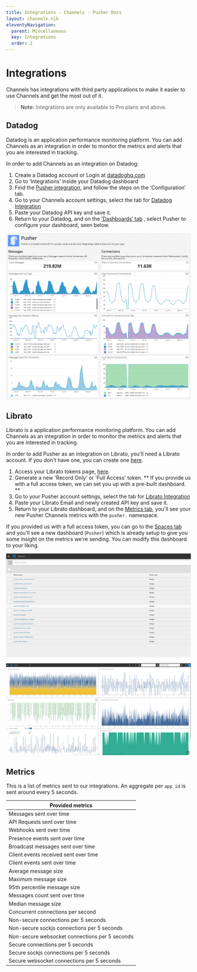 ```yaml
---
title: Integrations - Channels - Pusher Docs
layout: channels.njk
eleventyNavigation:
  parent: Miscellaneous
  key: Integrations
  order: 2
---
```


# Integrations

Channels has integrations with third party applications to make it easier to use Channels and get the most out of it.

> **Note:** Integrations are only available to Pro plans and above.

## Datadog

Datadog is an application performance monitoring platform. You can add Channels as an integration in order to monitor the metrics and alerts that you are interested in tracking.

In order to add Channels as an integration on Datadog:

1. Create a Datadog account or Login at [datadoghq.com](https://www.datadoghq.com/)
2. Go to ‘Integrations’ inside your Datadog dashboard
3. Find the [Pusher integration](https://app.datadoghq.com/account/settings#integrations/pusher), and follow the steps on the ‘Configuration’ tab.
4. Go to your Channels account settings, select the tab for [Datadog Integration](https://dashboard.pusher.com/channels/integrations/stats)
5. Paste your Datadog API key and save it.
6. Return to your Datadog, and on the [‘Dashboards’ tab](https://app.datadoghq.com/dash/list) , select Pusher to configure your dashboard, seen below.

![Pusher Channels dashboard in Datadog](./img/screenshot-channels-dashboard.png)

## Librato

Librato is a application performance monitoring platform. You can add Channels as an integration in order to monitor the metrics and alerts that you are interested in tracking.

In order to add Pusher as an integration on Librato, you'll need a Librato account. If you don't have one, you can create one [here](https://metrics.librato.com/sign_up).

1. Access your Librato tokens page, [here](https://metrics.librato.com/account/tokens).
2. Generate a new 'Record Only' or 'Full Access' token. ** If you provide us with a full access token, we can set you up with a pre-built dashboard. **
3. Go to your Pusher account settings, select the tab for [Librato Integration](https://dashboard.pusher.com/channels/integrations/stats)
4. Paste your Librato Email and newly created API key and save it.
5. Return to your Librato dashboard, and on the [Metrics tab](https://metrics.librato.com/s/metrics), you'll see your new Pusher Channels metrics with the `pusher.` namespace.

If you provided us with a full access token, you can go to the [Spaces tab](https://metrics.librato.com/s/spaces) and you'll see a new dashboard (`Pusher`) which is already setup to give you some insight on the metrics we're sending. You can modify this dashboard to your liking.

![Channels Metrics in Librato](./img/pusher-metrics.png)

![Librato Space](./img/channels-space.png)

## Metrics

This is a list of metrics sent to our integrations. An aggregate per `app_id` is sent around every 5 seconds.

| Provided metrics                               |
| ---------------------------------------------- |
| Messages sent over time                        |
| API Requests sent over time                    |
| Webhooks sent over time                        |
| Presence events sent over time                 |
| Broadcast messages sent over time              |
| Client events received sent over time          |
| Client events sent over time                   |
| Average message size                           |
| Maximum message size                           |
| 95th percentile message size                   |
| Messages count sent over time                  |
| Median message size                            |
| Concurrent connections per second              |
| Non-secure connections per 5 seconds           |
| Non-secure sockjs connections per 5 seconds    |
| Non-secure websocket connections per 5 seconds |
| Secure connections per 5 seconds               |
| Secure sockjs connections per 5 seconds        |
| Secure websocket connections per 5 seconds     |
